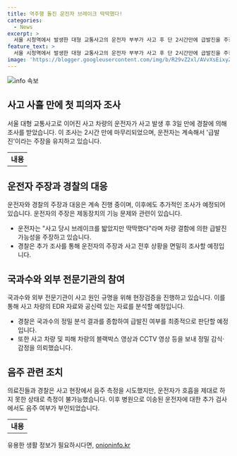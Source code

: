 ```yaml
---
title: 역주행 돌진 운전자 브레이크 딱딱했다!
categories:
  - News
excerpt: >
  서울 시청역에서 발생한 대형 교통사고의 운전자 부부가 사고 후 단 2시간만에 급발진을 주장하며 조사를 받았다. 운전자는 사고 당시 브레이크가 제대로 작동하지 않았다며 급발진 가능성을 대변했고, 치료 중인 상태로 첫 조사를 받았다. 경찰은 추가 조사를 통해 실제 사고 경위와 급발진 여부를 밝힐 예정이며, 국과수와 외부 전문기관에 자료를 제출해 정확한 원인을 규명할 계획이다. 또한, 운전자에 대한 음주 측정에서도 음주 여부가 음성으로 확인됐으며, 경찰은 구속영장 검토 중이다.
feature_text: >
  서울 시청역에서 발생한 대형 교통사고의 운전자 부부가 사고 후 단 2시간만에 급발진을 주장하며 조사를 받았다. 운전자는 사고 당시 브레이크가 제대로 작동하지 않았다며 급발진 가능성을 대변했고, 치료 중인 상태로 첫 조사를 받았다. 경찰은 추가 조사를 통해 실제 사고 경위와 급발진 여부를 밝힐 예정이며, 국과수와 외부 전문기관에 자료를 제출해 정확한 원인을 규명할 계획이다. 또한, 운전자에 대한 음주 측정에서도 음주 여부가 음성으로 확인됐으며, 경찰은 구속영장 검토 중이다.
image: 'https://blogger.googleusercontent.com/img/b/R29vZ2xl/AVvXsEixyZcFfHzMRdzZMjFBmAUKJYCLCGyLL1o632UiGVXcaFdKo_bkvkuCioo0uUKlGfBVcT3P84aROyZIXSBEx3Aw5nCQ3pTgDom1WDC4m8eifvWiAmWEEVb4x6G_l8C0QH225ldMjyaFvpxGEBGNO37VmDTDMHGhJPq73UglMfDca1-0aw/s1600/blogspot.png'
---
```


<p><img src="https://blogger.googleusercontent.com/img/b/R29vZ2xl/AVvXsEixyZcFfHzMRdzZMjFBmAUKJYCLCGyLL1o632UiGVXcaFdKo_bkvkuCioo0uUKlGfBVcT3P84aROyZIXSBEx3Aw5nCQ3pTgDom1WDC4m8eifvWiAmWEEVb4x6G_l8C0QH225ldMjyaFvpxGEBGNO37VmDTDMHGhJPq73UglMfDca1-0aw/s1600/blogspot.png" alt="info 속보" /></p>

<h2 data-ke-size="size26">사고 사흘 만에 첫 피의자 조사</h2>

<p data-ke-size="size16">서울 대형 교통사고로 이어진 사고 차량의 운전자가 사고 발생 후 3일 만에 경찰에 의해 조사를 받았습니다. 이 조사는 2시간 만에 마무리되었으며, 운전자는 계속해서 '급발진'이라는 주장을 유지하고 있습니다.</p>

<table>
  <tr>
    <td style="text-align: center; height: 17px;"><b>내용</b></td>
  </tr>
</table>

<h2 data-ke-size="size26">운전자 주장과 경찰의 대응</h2>

<p data-ke-size="size16">운전자와 경찰의 주장과 대응은 계속 진행 중이며, 이후에도 추가적인 조사가 예정되어 있습니다. 운전자의 주장은 제동장치의 기능 문제와 관련이 있습니다.</p>

<ul>
  <li>운전자는 "사고 당시 브레이크를 밟았지만 딱딱했다"라며 차량 결함에 의한 급발진 가능성을 주장하고 있습니다.</li>
  <li>경찰은 추가 조사를 통해 운전자의 주장과 사고 전후 상황을 면밀히 조사할 예정입니다.</li>
</ul>

<h2 data-ke-size="size26">국과수와 외부 전문기관의 참여</h2>

<p data-ke-size="size16">국과수와 외부 전문기관이 사고 원인 규명을 위해 현장검증을 진행하고 있습니다. 이를 통해 사고 차량의 EDR 자료와 공신력 있는 자료를 분석할 예정입니다.</p>

<ul>
  <li>경찰은 국과수의 정밀 분석 결과를 종합하여 급발진 여부를 최종적으로 판단할 예정입니다.</li>
  <li>또한 사고 차량 및 피해 차량의 블랙박스 영상과 CCTV 영상 등을 보내 정밀 감식·감정을 의뢰했습니다.</li>
</ul>

<h2 data-ke-size="size26">음주 관련 조치</h2>

<p data-ke-size="size16">의료진들과 경찰은 사고 현장에서 음주 측정을 시도했지만, 운전자가 호흡을 제대로 하지 못한 상태로 측정이 불가능했습니다. 이후 병원으로 이송된 운전자에 대한 추가 검사에서도 음주 여부가 부인되었습니다.</p>

<table>
  <tr>
    <td style="text-align: center; height: 17px;"><b>내용</b></td>
  </tr>
</table>
유용한 생활 정보가 필요하시다면, <a href="https://onioninfo.kr" rel="dofollow">onioninfo.kr</a>


